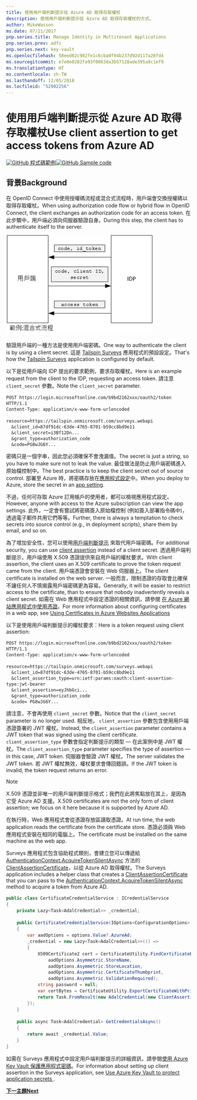 ```yaml
---
title: 使用用戶端判斷提示從 Azure AD 取得存取權杖
description: 使用用戶端判斷提示從 Azure AD 取得存取權杖的方式。
author: MikeWasson
ms.date: 07/21/2017
pnp.series.title: Manage Identity in Multitenant Applications
pnp.series.prev: adfs
pnp.series.next: key-vault
ms.openlocfilehash: 58eed82c982fe1c6cba0f04b237d92d117a26fd4
ms.sourcegitcommit: e7e0e0282fa93f0063da3b57128ade395a9c1ef9
ms.translationtype: HT
ms.contentlocale: zh-TW
ms.lasthandoff: 12/05/2018
ms.locfileid: "52902256"
---
```

# <a name="use-client-assertion-to-get-access-tokens-from-azure-ad"></a><span data-ttu-id="2a343-103">使用用戶端判斷提示從 Azure AD 取得存取權杖</span><span class="sxs-lookup"><span data-stu-id="2a343-103">Use client assertion to get access tokens from Azure AD</span></span>

<span data-ttu-id="2a343-104">[![GitHub](../_images/github.png) 程式碼範例][sample application]</span><span class="sxs-lookup"><span data-stu-id="2a343-104">[![GitHub](../_images/github.png) Sample code][sample application]</span></span>

## <a name="background"></a><span data-ttu-id="2a343-105">背景</span><span class="sxs-lookup"><span data-stu-id="2a343-105">Background</span></span>
<span data-ttu-id="2a343-106">在 OpenID Connect 中使用授權碼流程或混合式流程時，用戶端會交換授權碼以取得存取權杖。</span><span class="sxs-lookup"><span data-stu-id="2a343-106">When using authorization code flow or hybrid flow in OpenID Connect, the client exchanges an authorization code for an access token.</span></span> <span data-ttu-id="2a343-107">在此步驟中，用戶端必須向伺服器驗證自身。</span><span class="sxs-lookup"><span data-stu-id="2a343-107">During this step, the client has to authenticate itself to the server.</span></span>

![用戶端密碼](./images/client-secret.png)

<span data-ttu-id="2a343-109">驗證用戶端的一種方法是使用用戶端密碼。</span><span class="sxs-lookup"><span data-stu-id="2a343-109">One way to authenticate the client is by using a client secret.</span></span> <span data-ttu-id="2a343-110">這是 [Tailspin Surveys][Surveys] 應用程式的預設設定。</span><span class="sxs-lookup"><span data-stu-id="2a343-110">That's how the [Tailspin Surveys][Surveys] application is configured by default.</span></span>

<span data-ttu-id="2a343-111">以下是從用戶端向 IDP 提出的要求範例，要求存取權杖。</span><span class="sxs-lookup"><span data-stu-id="2a343-111">Here is an example request from the client to the IDP, requesting an access token.</span></span> <span data-ttu-id="2a343-112">請注意 `client_secret` 參數。</span><span class="sxs-lookup"><span data-stu-id="2a343-112">Note the `client_secret` parameter.</span></span>

```
POST https://login.microsoftonline.com/b9bd2162xxx/oauth2/token HTTP/1.1
Content-Type: application/x-www-form-urlencoded

resource=https://tailspin.onmicrosoft.com/surveys.webapi
  &client_id=87df91dc-63de-4765-8701-b59cc8bd9e11
  &client_secret=i3Bf12Dn...
  &grant_type=authorization_code
  &code=PG8wJG6Y...
```

<span data-ttu-id="2a343-113">密碼只是一個字串，因此您必須確保不會洩漏值。</span><span class="sxs-lookup"><span data-stu-id="2a343-113">The secret is just a string, so you have to make sure not to leak the value.</span></span> <span data-ttu-id="2a343-114">最佳做法是防止用戶端密碼進入原始檔控制中。</span><span class="sxs-lookup"><span data-stu-id="2a343-114">The best practice is to keep the client secret out of source control.</span></span> <span data-ttu-id="2a343-115">部署至 Azure 時，將密碼存放在[應用程式設定][configure-web-app]中。</span><span class="sxs-lookup"><span data-stu-id="2a343-115">When you deploy to Azure, store the secret in an [app setting][configure-web-app].</span></span>

<span data-ttu-id="2a343-116">不過，任何可存取 Azure 訂用帳戶的使用者，都可以檢視應用程式設定。</span><span class="sxs-lookup"><span data-stu-id="2a343-116">However, anyone with access to the Azure subscription can view the app settings.</span></span> <span data-ttu-id="2a343-117">此外，一定會有嘗試將密碼簽入原始檔控制 (例如簽入部署指令碼中)，透過電子郵件共用它們等等。</span><span class="sxs-lookup"><span data-stu-id="2a343-117">Further, there is always a temptation to check secrets into source control (e.g., in deployment scripts), share them by email, and so on.</span></span>

<span data-ttu-id="2a343-118">為了增加安全性，您可以使用[用戶端判斷提示] 來取代用戶端密碼。</span><span class="sxs-lookup"><span data-stu-id="2a343-118">For additional security, you can use [client assertion] instead of a client secret.</span></span> <span data-ttu-id="2a343-119">透過用戶端判斷提示，用戶端使用 X.509 憑證提供來自用戶端的權杖要求。</span><span class="sxs-lookup"><span data-stu-id="2a343-119">With client assertion, the client uses an X.509 certificate to prove the token request came from the client.</span></span> <span data-ttu-id="2a343-120">用戶端憑證會安裝在 Web 伺服器上。</span><span class="sxs-lookup"><span data-stu-id="2a343-120">The client certificate is installed on the web server.</span></span> <span data-ttu-id="2a343-121">一般而言，限制憑證的存取會比確保不讓任何人不慎揭露用戶端密碼更為容易。</span><span class="sxs-lookup"><span data-stu-id="2a343-121">Generally, it will be easier to restrict access to the certificate, than to ensure that nobody inadvertently reveals a client secret.</span></span> <span data-ttu-id="2a343-122">如需在 Web 應用程式中設定憑證的相關資訊，請參閱 [在 Azure 網站應用程式中使用憑證][using-certs-in-websites]。</span><span class="sxs-lookup"><span data-stu-id="2a343-122">For more information about configuring certificates in a web app, see [Using Certificates in Azure Websites Applications][using-certs-in-websites]</span></span>

<span data-ttu-id="2a343-123">以下是使用用戶端判斷提示的權杖要求：</span><span class="sxs-lookup"><span data-stu-id="2a343-123">Here is a token request using client assertion:</span></span>

```
POST https://login.microsoftonline.com/b9bd2162xxx/oauth2/token HTTP/1.1
Content-Type: application/x-www-form-urlencoded

resource=https://tailspin.onmicrosoft.com/surveys.webapi
  &client_id=87df91dc-63de-4765-8701-b59cc8bd9e11
  &client_assertion_type=urn:ietf:params:oauth:client-assertion-type:jwt-bearer
  &client_assertion=eyJhbGci...
  &grant_type=authorization_code
  &code= PG8wJG6Y...
```

<span data-ttu-id="2a343-124">請注意，不會再使用 `client_secret` 參數。</span><span class="sxs-lookup"><span data-stu-id="2a343-124">Notice that the `client_secret` parameter is no longer used.</span></span> <span data-ttu-id="2a343-125">相反地， `client_assertion` 參數包含使用用戶端憑證簽署的 JWT 權杖。</span><span class="sxs-lookup"><span data-stu-id="2a343-125">Instead, the `client_assertion` parameter contains a JWT token that was signed using the client certificate.</span></span> <span data-ttu-id="2a343-126">`client_assertion_type` 參數會指定判斷提示的類型 &mdash; 在此案例中是 JWT 權杖。</span><span class="sxs-lookup"><span data-stu-id="2a343-126">The `client_assertion_type` parameter specifies the type of assertion &mdash; in this case, JWT token.</span></span> <span data-ttu-id="2a343-127">伺服器會驗證 JWT 權杖。</span><span class="sxs-lookup"><span data-stu-id="2a343-127">The server validates the JWT token.</span></span> <span data-ttu-id="2a343-128">若 JWT 權杖無效，權杖要求會傳回錯誤。</span><span class="sxs-lookup"><span data-stu-id="2a343-128">If the JWT token is invalid, the token request returns an error.</span></span>

> [!NOTE]
> <span data-ttu-id="2a343-129">X.509 憑證並非唯一的用戶端判斷提示格式；我們在此將焦點放在其上，是因為它受 Azure AD 支援。</span><span class="sxs-lookup"><span data-stu-id="2a343-129">X.509 certificates are not the only form of client assertion; we focus on it here because it is supported by Azure AD.</span></span>
> 
> 

<span data-ttu-id="2a343-130">在執行時，Web 應用程式會從憑證存放區讀取憑證。</span><span class="sxs-lookup"><span data-stu-id="2a343-130">At run time, the web application reads the certificate from the certificate store.</span></span> <span data-ttu-id="2a343-131">憑證必須與 Web 應用程式安裝在相同的電腦上。</span><span class="sxs-lookup"><span data-stu-id="2a343-131">The certificate must be installed on the same machine as the web app.</span></span>

<span data-ttu-id="2a343-132">Surveys 應用程式包含協助程式類別，會建立您可以傳遞給 [AuthenticationContext.AcquireTokenSilentAsync](/dotnet/api/microsoft.identitymodel.clients.activedirectory.authenticationcontext.acquiretokensilentasync) 方法的 [ClientAssertionCertificate](/dotnet/api/microsoft.identitymodel.clients.activedirectory.clientassertioncertificate)，以從 Azure AD 取得權杖。</span><span class="sxs-lookup"><span data-stu-id="2a343-132">The Surveys application includes a helper class that creates a [ClientAssertionCertificate](/dotnet/api/microsoft.identitymodel.clients.activedirectory.clientassertioncertificate) that you can pass to the [AuthenticationContext.AcquireTokenSilentAsync](/dotnet/api/microsoft.identitymodel.clients.activedirectory.authenticationcontext.acquiretokensilentasync) method to acquire a token from Azure AD.</span></span>

```csharp
public class CertificateCredentialService : ICredentialService
{
    private Lazy<Task<AdalCredential>> _credential;

    public CertificateCredentialService(IOptions<ConfigurationOptions> options)
    {
        var aadOptions = options.Value?.AzureAd;
        _credential = new Lazy<Task<AdalCredential>>(() =>
        {
            X509Certificate2 cert = CertificateUtility.FindCertificateByThumbprint(
                aadOptions.Asymmetric.StoreName,
                aadOptions.Asymmetric.StoreLocation,
                aadOptions.Asymmetric.CertificateThumbprint,
                aadOptions.Asymmetric.ValidationRequired);
            string password = null;
            var certBytes = CertificateUtility.ExportCertificateWithPrivateKey(cert, out password);
            return Task.FromResult(new AdalCredential(new ClientAssertionCertificate(aadOptions.ClientId, new X509Certificate2(certBytes, password))));
        });
    }

    public async Task<AdalCredential> GetCredentialsAsync()
    {
        return await _credential.Value;
    }
}
```

<span data-ttu-id="2a343-133">如需在 Surveys 應用程式中設定用戶端判斷提示的詳細資訊，請參閱[使用 Azure Key Vault 保護應用程式密碼][key vault]。</span><span class="sxs-lookup"><span data-stu-id="2a343-133">For information about setting up client assertion in the Surveys application, see [Use Azure Key Vault to protect application secrets ][key vault].</span></span>

<span data-ttu-id="2a343-134">[**下一主題**][key vault]</span><span class="sxs-lookup"><span data-stu-id="2a343-134">[**Next**][key vault]</span></span>

<!-- Links -->
[configure-web-app]: /azure/app-service-web/web-sites-configure/
[azure-management-portal]: https://portal.azure.com
[用戶端判斷提示]: https://tools.ietf.org/html/rfc7521
[client assertion]: https://tools.ietf.org/html/rfc7521
[key vault]: key-vault.md
[Setup-KeyVault]: https://github.com/mspnp/multitenant-saas-guidance/blob/master/scripts/Setup-KeyVault.ps1
[Surveys]: tailspin.md
[using-certs-in-websites]: https://azure.microsoft.com/blog/using-certificates-in-azure-websites-applications/

[sample application]: https://github.com/mspnp/multitenant-saas-guidance
